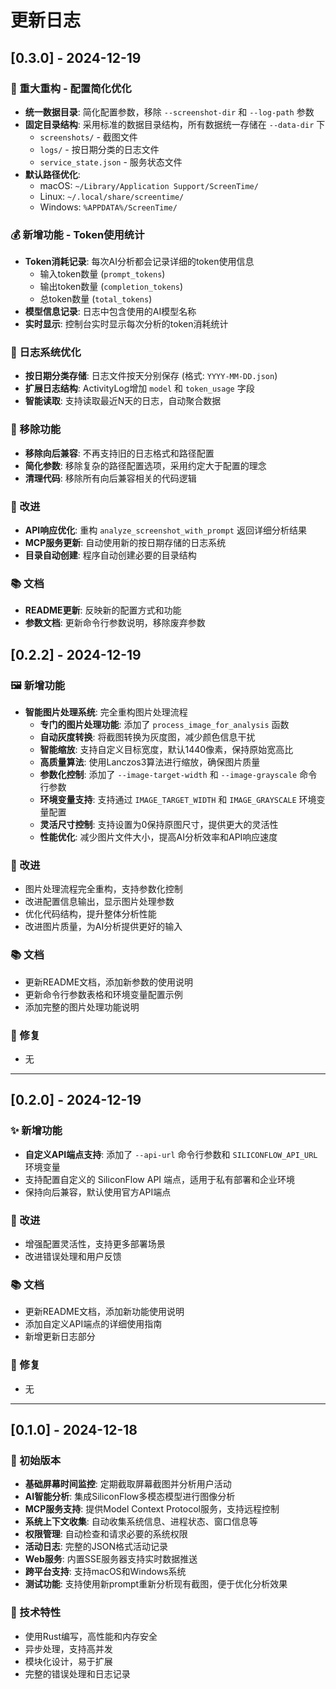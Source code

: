 # 更新日志

## [0.3.0] - 2024-12-19

### 🔧 重大重构 - 配置简化优化
- **统一数据目录**: 简化配置参数，移除 `--screenshot-dir` 和 `--log-path` 参数
- **固定目录结构**: 采用标准的数据目录结构，所有数据统一存储在 `--data-dir` 下
  - `screenshots/` - 截图文件
  - `logs/` - 按日期分类的日志文件
  - `service_state.json` - 服务状态文件
- **默认路径优化**: 
  - macOS: `~/Library/Application Support/ScreenTime/`
  - Linux: `~/.local/share/screentime/`
  - Windows: `%APPDATA%/ScreenTime/`

### 💰 新增功能 - Token使用统计
- **Token消耗记录**: 每次AI分析都会记录详细的token使用信息
  - 输入token数量 (`prompt_tokens`)
  - 输出token数量 (`completion_tokens`) 
  - 总token数量 (`total_tokens`)
- **模型信息记录**: 日志中包含使用的AI模型名称
- **实时显示**: 控制台实时显示每次分析的token消耗统计

### 📅 日志系统优化
- **按日期分类存储**: 日志文件按天分别保存 (格式: `YYYY-MM-DD.json`)
- **扩展日志结构**: ActivityLog增加 `model` 和 `token_usage` 字段
- **智能读取**: 支持读取最近N天的日志，自动聚合数据

### 🚮 移除功能
- **移除向后兼容**: 不再支持旧的日志格式和路径配置
- **简化参数**: 移除复杂的路径配置选项，采用约定大于配置的理念
- **清理代码**: 移除所有向后兼容相关的代码逻辑

### 🔧 改进
- **API响应优化**: 重构 `analyze_screenshot_with_prompt` 返回详细分析结果
- **MCP服务更新**: 自动使用新的按日期存储的日志系统
- **目录自动创建**: 程序自动创建必要的目录结构

### 📚 文档
- **README更新**: 反映新的配置方式和功能
- **参数文档**: 更新命令行参数说明，移除废弃参数

## [0.2.2] - 2024-12-19

### 🖼️ 新增功能
- **智能图片处理系统**: 完全重构图片处理流程
  - **专门的图片处理功能**: 添加了 `process_image_for_analysis` 函数
  - **自动灰度转换**: 将截图转换为灰度图，减少颜色信息干扰
  - **智能缩放**: 支持自定义目标宽度，默认1440像素，保持原始宽高比
  - **高质量算法**: 使用Lanczos3算法进行缩放，确保图片质量
  - **参数化控制**: 添加了 `--image-target-width` 和 `--image-grayscale` 命令行参数
  - **环境变量支持**: 支持通过 `IMAGE_TARGET_WIDTH` 和 `IMAGE_GRAYSCALE` 环境变量配置
  - **灵活尺寸控制**: 支持设置为0保持原图尺寸，提供更大的灵活性
  - **性能优化**: 减少图片文件大小，提高AI分析效率和API响应速度

### 🔧 改进
- 图片处理流程完全重构，支持参数化控制
- 改进配置信息输出，显示图片处理参数
- 优化代码结构，提升整体分析性能
- 改进图片质量，为AI分析提供更好的输入

### 📚 文档
- 更新README文档，添加新参数的使用说明
- 更新命令行参数表格和环境变量配置示例
- 添加完整的图片处理功能说明

### 🐛 修复
- 无

---

## [0.2.0] - 2024-12-19

### ✨ 新增功能
- **自定义API端点支持**: 添加了 `--api-url` 命令行参数和 `SILICONFLOW_API_URL` 环境变量
- 支持配置自定义的 SiliconFlow API 端点，适用于私有部署和企业环境
- 保持向后兼容，默认使用官方API端点

### 🔧 改进
- 增强配置灵活性，支持更多部署场景
- 改进错误处理和用户反馈

### 📚 文档
- 更新README文档，添加新功能使用说明
- 添加自定义API端点的详细使用指南
- 新增更新日志部分

### 🐛 修复
- 无

---

## [0.1.0] - 2024-12-18

### 🎉 初始版本
- **基础屏幕时间监控**: 定期截取屏幕截图并分析用户活动
- **AI智能分析**: 集成SiliconFlow多模态模型进行图像分析
- **MCP服务支持**: 提供Model Context Protocol服务，支持远程控制
- **系统上下文收集**: 自动收集系统信息、进程状态、窗口信息等
- **权限管理**: 自动检查和请求必要的系统权限
- **活动日志**: 完整的JSON格式活动记录
- **Web服务**: 内置SSE服务器支持实时数据推送
- **跨平台支持**: 支持macOS和Windows系统
- **测试功能**: 支持使用新prompt重新分析现有截图，便于优化分析效果

### 🔧 技术特性
- 使用Rust编写，高性能和内存安全
- 异步处理，支持高并发
- 模块化设计，易于扩展
- 完整的错误处理和日志记录
